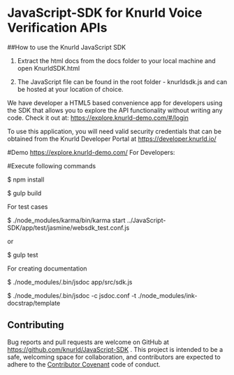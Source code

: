 # JavaScript-SDK for Knurld Voice Verification APIs

##How to use the Knurld JavaScript SDK

1. Extract the html docs from the docs folder to your local machine and open KnurldSDK.html

2. The JavaScript file can be found in the root folder - knurldsdk.js and can be hosted at your location of choice.


We have developer a HTML5 based convenience app for developers using the SDK that allows you to explore the API functionality without writing any code. Check it out at:
https://explore.knurld-demo.com/#/login

To use this application, you will need valid security credentials that can be obtained from the Knurld Developer Portal at https://developer.knurld.io/

#Demo https://explore.knurld-demo.com/
For Developers:

#Execute following commands

$ npm install

$ gulp build

For test cases

$ ./node_modules/karma/bin/karma  start ../JavaScript-SDK/app/test/jasmine/websdk_test.conf.js 

or 

$ gulp test

For creating documentation

$ ./node_modules/.bin/jsdoc app/src/sdk.js

$ ./node_modules/.bin/jsdoc -c jsdoc.conf -t ./node_modules/ink-docstrap/template

## Contributing

Bug reports and pull requests are welcome on GitHub at https://github.com/knurld/JavaScript-SDK . This project is intended to be a safe, welcoming space for collaboration, and contributors are expected to adhere to the [Contributor Covenant](http://contributor-covenant.org) code of conduct.

